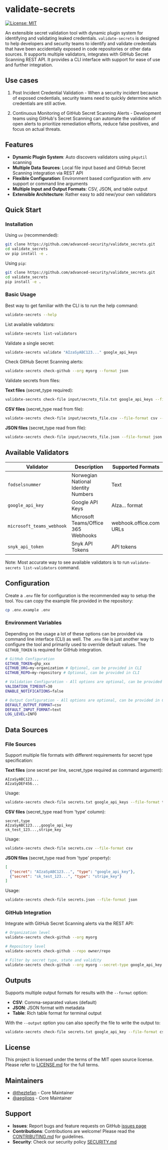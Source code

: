 # validate-secrets

[![License: MIT](https://img.shields.io/badge/License-MIT-yellow.svg)](https://opensource.org/licenses/MIT)

An extensible secret validation tool with dynamic plugin system for identifying and validating leaked credentials. `validate-secrets` is designed to help developers and security teams to identify and validate  credentials that have been accidentally exposed in code repositories or other data sources. It supports multiple validators, integrates with GitHub Secret Scanning REST API. It provides a CLI interface with support for ease of use and further integration.

## Use cases

1. Post Incident Credential Validation - When a security incident because of exposed credentials, security teams need to quickly determine which credentials are still active.

2. Continuous Monitoring of GitHub Secret Scanning Alerts - Development teams using GitHub's Secret Scanning can automate the validation of open alerts to prioritize remediation efforts, reduce false positives, and focus on actual threats.

## Features

- **Dynamic Plugin System**: Auto discovers validators using `pkgutil` scanning
- **Multiple Data Sources**: Local file input based and GitHub Secret Scanning integration via REST API
- **Flexible Configuration**: Environment based configuration with .env support or command line arguments
- **Multiple Input and Output Formats**: CSV, JSON, and table output
- **Extensible Architecture**: Rather easy to add new/your own validators

## Quick Start

### Installation

Using `uv` (recommended):

```bash
git clone https://github.com/advanced-security/validate_secrets.git
cd validate_secrets
uv pip install -e .
```

Using `pip`:

```bash
git clone https://github.com/advanced-security/validate_secrets.git
cd validate_secrets
pip install -e .
```

### Basic Usage

Best way to get familiar with the CLI is to run the help command:

```bash
validate-secrets --help
```

List available validators:

```bash
validate-secrets list-validators
```

Validate a single secret:

```bash
validate-secrets validate "AIzaSyABC123..." google_api_keys
```

Check GitHub Secret Scanning alerts:

```bash
validate-secrets check-github --org myorg --format json
```

Validate secrets from files:

**Text files** (secret_type required):

```bash
validate-secrets check-file input/secrets_file.txt google_api_keys --file-format text --format table
```

**CSV files** (secret_type read from file):

```bash
validate-secrets check-file input/secrets_file.csv --file-format csv --format table
```

**JSON files** (secret_type read from file):

```bash
validate-secrets check-file input/secrets_file.json --file-format json --format table
```

## Available Validators

| Validator | Description | Supported Formats |
|-----------|-------------|-------------------|
| `fodselsnummer` | Norwegian National Identity Numbers | Text |
| `google_api_key` | Google API Keys | AIza... format |
| `microsoft_teams_webhook` | Microsoft Teams/Office 365 Webhooks | webhook.office.com URLs |
| `snyk_api_token` | Snyk API Tokens | API tokens |

Note: Most accurate way to see available validators is to run `validate-secrets list-validators` command.

## Configuration

Create a `.env` file for configuration is the recommended way to setup the tool. You can copy the example file provided in the repository:

```bash
cp .env.example .env
```

### Environment Variables

Depending on the usage a lot of these options can be provided via command line interface (CLI) as well. The `.env` file is just another way to configure the tool and primarily used to override default values. The `GITHUB_TOKEN` is required for GitHub integration.

```bash
# GitHub Configuration
GITHUB_TOKEN=ghp_xxx
GITHUB_ORG=my-organization # Optional, can be provided in CLI
GITHUB_REPO=my-repository # Optional, can be provided in CLI

# Validation Configuration - All options are optional, can be provided in CLI
VALIDATION_TIMEOUT=30 
ENABLE_NOTIFICATIONS=false

# Output Configuration - All options are optional, can be provided in CLI
DEFAULT_OUTPUT_FORMAT=csv
DEFAULT_INPUT_FORMAT=text
LOG_LEVEL=INFO
```

## Data Sources

### File Sources

Support multiple file formats with different requirements for secret type specification:

**Text files** (one secret per line, secret_type required as command argument):

```text
AIzaSyABC123...
AIzaSyDEF456...
```

Usage:

```bash
validate-secrets check-file secrets.txt google_api_keys --file-format text
```

**CSV files** (secret_type read from 'type' column):

```csv
secret,type
AIzaSyABC123...,google_api_key
sk_test_123...,stripe_key
```

Usage:

```bash
validate-secrets check-file secrets.csv --file-format csv
```

**JSON files** (secret_type read from 'type' property):

```json
[
  {"secret": "AIzaSyABC123...", "type": "google_api_key"},
  {"secret": "sk_test_123...", "type": "stripe_key"}
]
```

Usage:

```bash
validate-secrets check-file secrets.json --file-format json
```

### GitHub Integration

Integrate with GitHub Secret Scanning alerts via the REST API:

```bash
# Organization level
validate-secrets check-github --org myorg

# Repository level   
validate-secrets check-github --repo owner/repo

# Filter by secret type, state and validity
validate-secrets check-github --org myorg --secret-type google_api_key --state open --validity unknown
```

## Outputs

Supports multiple output formats for results with the `--format` option:

- **CSV**: Comma-separated values (default)
- **JSON**: JSON format with metadata
- **Table**: Rich table format for terminal output

With the `--output` option you can also specify the file to write the output to:

```bash
validate-secrets check-file secrets.txt google_api_key --file-format csv --output results.csv
```

## License

This project is licensed under the terms of the MIT open source license. Please refer to [LICENSE.md](LICENSE.md) for the full terms.

## Maintainers

- [@theztefan](https://github.com/theztefan) - Core Maintainer
- [@aegilops](https://github.com/aegilops) - Core Maintainer

## Support

- **Issues**: Report bugs and feature requests on GitHub [issues page](https://github.com/advanced-security/validate_secrets/issues)
- **Contributions**: Contributions are welcome! Please read the [CONTRIBUTING.md](CONTRIBUTING.md) for guidelines.
- **Security**: Check our security policy [SECURITY.md](SECURITY.md)
